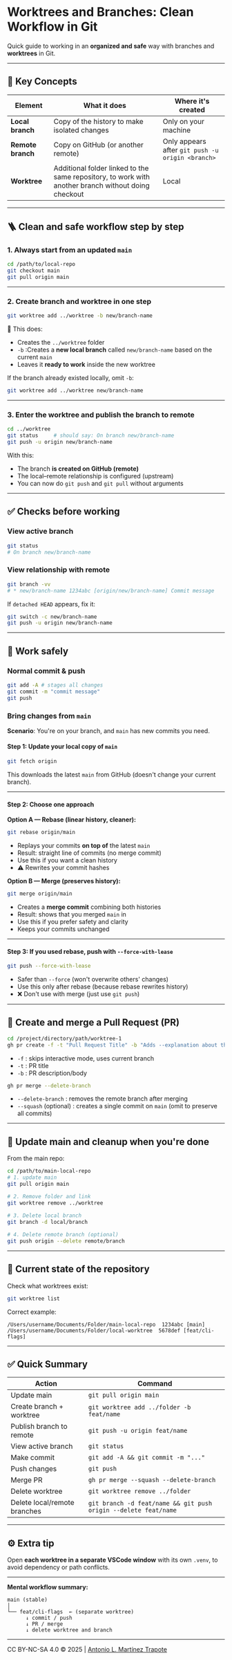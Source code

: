 # Worktrees and Branches: Clean Workflow in Git
Quick guide to working in an **organized and safe** way with branches and **worktrees** in Git.

---

## 🧩 Key Concepts

| Element | What it does | Where it's created |
|-----------|-----------|---------------|
| **Local branch** | Copy of the history to make isolated changes | Only on your machine |
| **Remote branch** | Copy on GitHub (or another remote) | Only appears after `git push -u origin <branch>` |
| **Worktree** | Additional folder linked to the same repository, to work with another branch without doing checkout | Local |

---

## 🪜 Clean and safe workflow step by step

### 1. Always start from an updated `main`
```bash
cd /path/to/local-repo
git checkout main
git pull origin main
```

---

### 2. Create branch **and** worktree in one step
```bash
git worktree add ../worktree -b new/branch-name
```
📌 This does:
- Creates the `../worktree` folder
- `-b` :Creates a **new local branch** called `new/branch-name` based on the current `main`
- Leaves it **ready to work** inside the new worktree

If the branch already existed locally, omit `-b`:
```bash
git worktree add ../worktree new/branch-name
```

---

### 3. Enter the worktree and publish the branch to remote
```bash
cd ../worktree
git status     # should say: On branch new/branch-name
git push -u origin new/branch-name
```

With this:
- The branch **is created on GitHub (remote)**
- The local–remote relationship is configured (upstream)
- You can now do `git push` and `git pull` without arguments

---

## ✅ Checks before working

### View active branch
```bash
git status
# On branch new/branch-name
```

### View relationship with remote
```bash
git branch -vv
# * new/branch-name 1234abc [origin/new/branch-name] Commit message
```

If `detached HEAD` appears, fix it:
```bash
git switch -c new/branch-name
git push -u origin new/branch-name
```

---

## 💾 Work safely

### Normal commit & push
```bash
git add -A # stages all changes
git commit -m "commit message"
git push
```

### Bring changes from `main`

**Scenario**: You're on your branch, and `main` has new commits you need.

#### Step 1: Update your local copy of `main`
```bash
git fetch origin
```
This downloads the latest `main` from GitHub (doesn't change your current branch).

---

#### Step 2: Choose one approach

**Option A — Rebase (linear history, cleaner):**
```bash
git rebase origin/main
```
- Replays your commits **on top of** the latest `main`
- Result: straight line of commits (no merge commit)
- Use this if you want a clean history
- ⚠️ Rewrites your commit hashes

**Option B — Merge (preserves history):**
```bash
git merge origin/main
```
- Creates a **merge commit** combining both histories
- Result: shows that you merged `main` in
- Use this if you prefer safety and clarity
- Keeps your commits unchanged

---

#### Step 3: If you used rebase, push with `--force-with-lease`
```bash
git push --force-with-lease
```
- Safer than `--force` (won't overwrite others' changes)
- Use this only after rebase (because rebase rewrites history)
- ❌ Don't use with merge (just use `git push`)

---

## 🔀 Create and merge a Pull Request (PR)

```bash
cd /project/directory/path/worktree-1
gh pr create -f -t "Pull Request Title" -b "Adds --explanation about the changes"
```
- `-f` : skips interactive mode, uses current branch
- `-t` : PR title
- `-b` : PR description/body
```bash
gh pr merge --delete-branch
```
- `--delete-branch` : removes the remote branch after merging
- `--squash` (optional) : creates a single commit on `main` (omit to preserve all commits)

---

## 🧹 Update main and cleanup when you're done

From the main repo:
```bash
cd /path/to/main-local-repo
# 1. update main 
git pull origin main

# 2. Remove folder and link
git worktree remove ../worktree
  
# 3. Delete local branch  
git branch -d local/branch

# 4. Delete remote branch (optional)          
git push origin --delete remote/branch         
```

---

## 🧭 Current state of the repository
Check what worktrees exist:
```bash
git worktree list
```

Correct example:
```
/Users/username/Documents/Folder/main-local-repo  1234abc [main]
/Users/username/Documents/Folder/local-worktree  5678def [feat/cli-flags]
```

---

## ✅ Quick Summary
| Action | Command |
|--------|----------|
| Update main | `git pull origin main` |
| Create branch + worktree | `git worktree add ../folder -b feat/name` |
| Publish branch to remote | `git push -u origin feat/name` |
| View active branch | `git status` |
| Make commit | `git add -A && git commit -m "..."` |
| Push changes | `git push` |
| Merge PR | `gh pr merge --squash --delete-branch` |
| Delete worktree | `git worktree remove ../folder` |
| Delete local/remote branches | `git branch -d feat/name && git push origin --delete feat/name` |

---

## ⚙️ Extra tip

Open **each worktree in a separate VSCode window** with its own `.venv`, to avoid dependency or path conflicts.

---

**Mental workflow summary:**
```
main (stable)
│
└── feat/cli-flags  ← (separate worktree)
      ↓ commit / push
      ↓ PR / merge
      ↓ delete worktree and branch
```

---
CC BY-NC-SA 4.0 &copy; 2025 | [Antonio L. Martínez Trapote](https://github.com/antoniotrapote) 